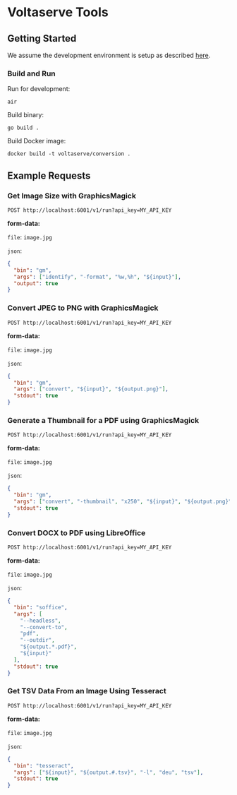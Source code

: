 # Voltaserve Tools

## Getting Started

We assume the development environment is setup as described [here](../DEVELOPMENT.md).

### Build and Run

Run for development:

```shell
air
```

Build binary:

```shell
go build .
```

Build Docker image:

```shell
docker build -t voltaserve/conversion .
```

## Example Requests

### Get Image Size with GraphicsMagick

`POST http://localhost:6001/v1/run?api_key=MY_API_KEY`

**form-data:**

`file`: `image.jpg`

`json`:

```json
{
  "bin": "gm",
  "args": ["identify", "-format", "%w,%h", "${input}"],
  "output": true
}
```

### Convert JPEG to PNG with GraphicsMagick

`POST http://localhost:6001/v1/run?api_key=MY_API_KEY`

**form-data:**

`file`: `image.jpg`

`json`:

```json
{
  "bin": "gm",
  "args": ["convert", "${input}", "${output.png}"],
  "stdout": true
}
```

### Generate a Thumbnail for a PDF using GraphicsMagick

`POST http://localhost:6001/v1/run?api_key=MY_API_KEY`

**form-data:**

`file`: `image.jpg`

`json`:

```json
{
  "bin": "gm",
  "args": ["convert", "-thumbnail", "x250", "${input}", "${output.png}"],
  "stdout": true
}
```

### Convert DOCX to PDF using LibreOffice

`POST http://localhost:6001/v1/run?api_key=MY_API_KEY`

**form-data:**

`file`: `image.jpg`

`json`:

```json
{
  "bin": "soffice",
  "args": [
    "--headless",
    "--convert-to",
    "pdf",
    "--outdir",
    "${output.*.pdf}",
    "${input}"
  ],
  "stdout": true
}
```

### Get TSV Data From an Image Using Tesseract

`POST http://localhost:6001/v1/run?api_key=MY_API_KEY`

**form-data:**

`file`: `image.jpg`

`json`:

```json
{
  "bin": "tesseract",
  "args": ["${input}", "${output.#.tsv}", "-l", "deu", "tsv"],
  "stdout": true
}
```
